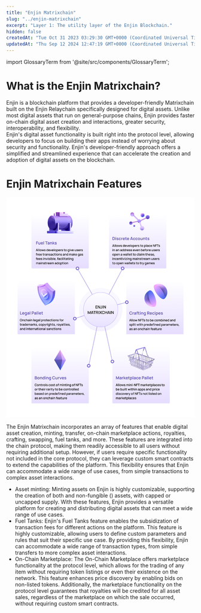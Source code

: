 ```yaml
---
title: "Enjin Matrixchain"
slug: "../enjin-matrixchain"
excerpt: "Layer 1: The utility layer of the Enjin Blockchain."
hidden: false
createdAt: "Tue Oct 31 2023 03:29:30 GMT+0000 (Coordinated Universal Time)"
updatedAt: "Thu Sep 12 2024 12:47:19 GMT+0000 (Coordinated Universal Time)"
---
```


import GlossaryTerm from '@site/src/components/GlossaryTerm';

# What is the Enjin Matrixchain?

Enjin is a blockchain platform that provides a developer-friendly Matrixchain built on the Enjin Relaychain specifically designed for digital assets. Unlike most digital assets that run on general-purpose chains, Enjin provides faster on-chain digital asset creation and interactions, greater security, interoperability, and flexibility.  
Enjin's digital asset functionality is built right into the protocol level, allowing developers to focus on building their apps instead of worrying about security and functionality. Enjin's developer-friendly approach offers a simplified and streamlined experience that can accelerate the creation and adoption of digital assets on the blockchain.

# Enjin Matrixchain Features

![](./img/30.webp)

The Enjin Matrixchain incorporates an array of features that enable digital asset creation, minting, transfer, on-chain marketplace actions, royalties, crafting, swapping, fuel tanks, and more. These features are integrated into the chain protocol, making them readily accessible to all users without requiring additional setup. However, if users require specific functionality not included in the core protocol, they can leverage custom smart contracts to extend the capabilities of the platform. This flexibility ensures that Enjin can accommodate a wide range of use cases, from simple transactions to complex asset interactions.

- Asset minting: Minting assets on Enjin is highly customizable, supporting the creation of both <GlossaryTerm id="multi_unit_token" /> and non-fungible (<GlossaryTerm id="nft" />) assets, with capped or uncapped supply. With these features, Enjin provides a versatile platform for creating and distributing digital assets that can meet a wide range of use cases.
- Fuel Tanks: Enjin's Fuel Tanks feature enables the subsidization of transaction fees for different actions on the platform. This feature is highly customizable, allowing users to define custom parameters and rules that suit their specific use case. By providing this flexibility, Enjin can accommodate a wide range of transaction types, from simple transfers to more complex asset interactions.
- On-Chain Marketplace: The On-Chain Marketplace offers marketplace functionality at the protocol level, which allows for the trading of any item without requiring token listings or even their existence on the network. This feature enhances price discovery by enabling bids on non-listed tokens. Additionally, the marketplace functionality on the protocol level guarantees that royalties will be credited for all asset sales, regardless of the marketplace on which the sale occurred, without requiring custom smart contracts.
